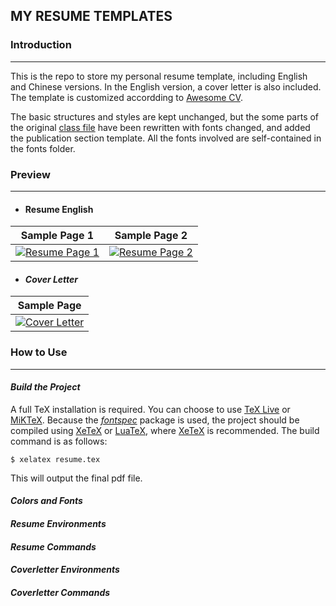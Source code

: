 ## **MY RESUME TEMPLATES**

### **Introduction**
---
This is the repo to store my personal resume template, including English and Chinese versions. In the English version, a cover letter is also included. The template is customized accordding to [Awesome CV](https://github.com/posquit0/Awesome-CV).

The basic structures and styles are kept unchanged, but the some parts of the original [class file](https://github.com/posquit0/Awesome-CV/blob/master/awesome-cv.cls) have been rewritten with fonts changed, and added the publication section template. All the fonts involved are self-contained in the fonts folder.

### **Preview**
---
* #### Resume English
|Sample Page 1|Sample Page 2|
|:-----:|:-----:|
|[![Resume Page 1](https://rawcdn.githack.com/bennetyf/resume/98b9bedffd3088bff3cc14d98508d6da5c306542/Samples/resume-sample-en-1.png)]()|[![Resume Page 2](https://rawcdn.githack.com/bennetyf/resume/98b9bedffd3088bff3cc14d98508d6da5c306542/Samples/resume-sample-en-2.png)]()|

* #### *Cover Letter*
|Sample Page|
|:-----:|
|[![Cover Letter](https://rawcdn.githack.com/bennetyf/resume/98b9bedffd3088bff3cc14d98508d6da5c306542/Samples/coverletter-sample-en-1.png)]()|

### **How to Use**
---
#### *Build the Project*
A full TeX installation is required. You can choose to use [TeX Live](https://www.tug.org/texlive/) or [MiKTeX](https://miktex.org/). Because the [*fontspec*](https://github.com/wspr/fontspec/) package is used, the project should be compiled using [XeTeX](https://tug.org/xetex/) or [LuaTeX](http://www.luatex.org/), where [XeTeX](https://tug.org/xetex/) is recommended. The build command is as follows:

```shell
$ xelatex resume.tex
```
This will output the final pdf file.

#### *Colors and Fonts*
#### *Resume Environments*
#### *Resume Commands*
#### *Coverletter Environments*
#### *Coverletter Commands*